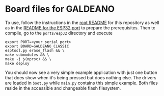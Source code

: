 # Board files for GALDEANO

To use, follow the instructions in the [root README](../../../../README.md) for this repository as well as in the [README for the ESP32 port](../../README.md) to prepare the prerequisites. Then to compile, go to the `ports/esp32` directory and execute

```text
export PORT=<your serial port>
export BOARD=GALDEANO_CLASSIC
esptool.py erase_flash && \
make submodules && \
make -j $(nproc) && \
make deploy
```

You should now see a very simple example application with just one button that does show when it's being pressed but does nothing else. The drivers are loaded in `boot.py` while `main.py` contains this simple example. Both files reside in the accessible and changeable flash filesystem.
